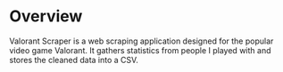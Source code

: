 # Overview
Valorant Scraper is a web scraping application designed for the popular video game Valorant. It gathers statistics from people I played with and stores the cleaned data into a CSV.
